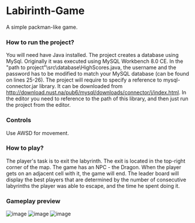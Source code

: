 # Labirinth-Game
A simple packman-like game.

### How to run the project?
You will need have Java installed. The project creates a database using MySql. Originally it was executed using MySQL Workbench 8.0 CE. In the "path to project"\src\database\HighScores.java, the username and the password has to be modified to match your MySQL database (can be found on lines 25-26). The project will require to specify a reference to mysql-connector.jar library. It can be downloaded from http://download.nust.na/pub6/mysql/downloads/connector/j/index.html. In the editor you need to reference to the path of this library, and then just run the project from the editor.

### Controls
Use AWSD for movement. 

### How to play?
The player's task is to exit the labyrinth. The exit is located in the top-right corner of the map. The game has an NPC - the Dragon. When the player gets on an adjacent cell with it, the game will end. The leader board will display the best players that are determined by the number of consecutive labyrinths the player was able to escape, and the time he spent doing it.

### Gameplay preview
![image](https://github.com/CristianStinca/Labirinth-Game/assets/158779976/d4a2dd4c-8691-4e28-849b-9aecc9cba1b3)
![image](https://github.com/CristianStinca/Labirinth-Game/assets/158779976/fbb3381f-6a6d-4e08-898c-3b02b21d20a5)
![image](https://github.com/CristianStinca/Labirinth-Game/assets/158779976/41c20774-b877-45a2-825f-5fb2ab5fa33d)
